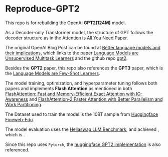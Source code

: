 # Reproduce-GPT2
This repo is for rebuilding the OpenAi **GPT2(124M)** model.

As a Decoder-only Transformer model, the structure of GPT follows the decoder structure as in the [Attention is All You Need Paper](https://arxiv.org/pdf/1706.03762).

The original OpenAI Blog Post can be found at [Better language models and their implications](https://openai.com/index/better-language-models/), which links to the paper [Language Models are Unsupervised Multitask Learners](https://cdn.openai.com/better-language-models/language_models_are_unsupervised_multitask_learners.pdf) and the github repo [gpt2](https://github.com/openai/gpt-2).

Besides the **GPT2** paper, this repo also references the **GPT3** paper, which is the [Language Models are Few-Shot Learners](https://arxiv.org/pdf/2005.14165).

The model training, optimization, and hyperparameter tuning follows both papers and implements **Flash Attention** as mentioned in both [FlashAttention: Fast and Memory-Efficient Exact Attention with IO-Awareness](https://arxiv.org/pdf/2205.14135) and [FlashAttention-2:Faster Attention with Better Parallelism and Work Partitioning](https://arxiv.org/pdf/2307.08691).

The Dataset used to train the model is the 10BT sample from [Huggingface Fineweb-Edu](https://huggingface.co/datasets/HuggingFaceFW/fineweb-edu?row=8).

The model evaluation uses the [Hellaswag LLM Benchmark](https://arxiv.org/pdf/1905.07830), and achieved , which is .

Since this repo uses `Pytorch`, the [huggingface GPT2 implementation](https://github.com/huggingface/transformers/blob/main/src/transformers/models/gpt2/modeling_gpt2.py) is also referenced.
